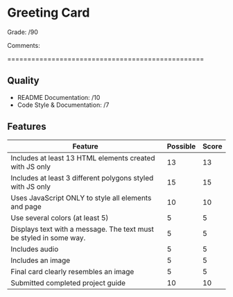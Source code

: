 # Greeting Card

Grade: /90

Comments:

=================================================

## Quality
- README Documentation:  /10
- Code Style & Documentation:     /7

## Features

| Feature                                                                 | Possible   | Score |
|-------------------------------------------------------------------------|------------|-------|
|Includes at least 13 HTML elements created with JS only | 13 | 13  |                                         done   
|Includes at least 3 different polygons styled with JS only | 15 | 15  |                                      done
|Uses JavaScript ONLY to style all elements and page| 10 | 10  |                                              done
|Use several colors (at least 5)| 5 |  5 |                                                                    done
|Displays text with a message.  The text must be styled in some way.| 5 | 5  |                                done
|Includes audio | 5 | 5  |                                                                                    done
|Includes an image| 5 |5   |                                                                                  done
|Final card clearly resembles an image  | 5  | 5 |                                                            done
|Submitted completed project guide | 10 | 10  |                                                               done



